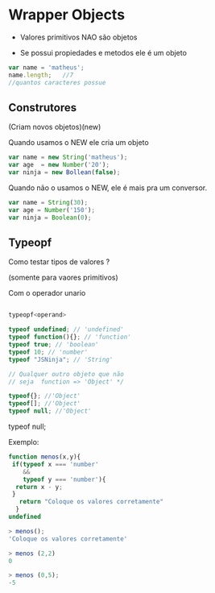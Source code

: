 # Wrapper Objects

* Valores primitivos NAO são objetos


* Se possui propiedades e metodos ele é um objeto




```js
var name = 'matheus';
name.length;   //7
//quantos caracteres possue
```

## Construtores
(Criam novos objetos)(new)

Quando usamos o NEW ele cria um objeto

```js
var name = new String('matheus');
var age  = new Number('20');
var ninja = new Bollean(false);
```

Quando não o usamos o NEW, ele é mais pra um conversor.

``` js
var name = String(30);
var age = Number('150');
var ninja = Boolean(0);

```

## Typeopf

Como testar tipos de valores ?

(somente para vaores primitivos)

Com o operador unario
```js

typeopf<operand>

typeof undefined; // 'undefined'
typeof function(){}; // 'function'
typeof true; // 'boolean'
typeof 10; // 'number'
typeof "JSNinja"; // 'String'

// Qualquer outro objeto que não
// seja  function => 'Object' */

typeof{}; //'Object'
typeof[]; //'Object'
typeof null; //'Object'

```
typeof null;

Exemplo:

```js
function menos(x,y){
 if(typeof x === 'number'
    &&
    typeof y === 'number'){
  return x - y;
 }
   return "Coloque os valores corretamente"
  }
undefined

> menos();
'Coloque os valores corretamente'

> menos (2,2)
0

> menos (0,5);
-5

```
